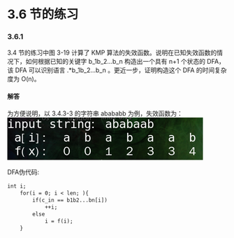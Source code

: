 # 3.6 节的练习

### 3.6.1

3.4 节的练习中图 3-19 计算了 KMP 算法的失效函数。说明在已知失效函数的情况下，如何根据已知的关键字 b_1b_2…b_n 构造出一个具有 n+1 个状态的 DFA，该 DFA 可以识别语言 .*b_1b_2…b_n 。更近一步，证明构造这个 DFA 的时间复杂度为 O(n)。

#### 解答

为方便说明，以 3.4.3-3 的字符串 abababb 为例，失效函数为：
![3.6.1](image/1.png)

DFA伪代码:
	
	int i;
		for(i = 0; i < len; ){
			if(c_in == b1b2...bn[i]) 
				++i;
			else 
				i = f(i);
		}
